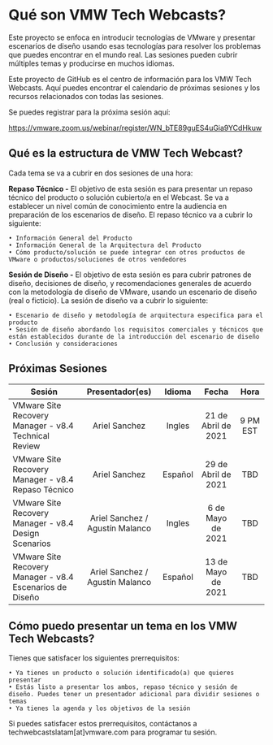 # Qué son VMW Tech Webcasts?

Este proyecto se enfoca en introducir tecnologías de VMware y presentar escenarios de diseño usando esas tecnologías para resolver los problemas que puedes encontrar en el mundo real. Las sesiones pueden cubrir múltiples temas y producirse en muchos idiomas. 

Este proyecto de GitHub es el centro de información para los VMW Tech Webcasts. Aquí puedes encontrar el calendario de próximas sesiones y los recursos relacionados con todas las sesiones.

Se puedes registrar para la próxima sesión aquí: 

https://vmware.zoom.us/webinar/register/WN_bTE89guES4uGia9YCdHkuw

## Qué es la estructura de VMW Tech Webcast? 

Cada tema se va a cubrir en dos sesiones de una hora: 

**Repaso Técnico -** El objetivo de esta sesión es para presentar un repaso técnico del producto o solución cubierto/a en el Webcast. Se va a establecer un nivel común de conocimiento entre la audiencia en preparación de los escenarios de diseño. El repaso técnico va a cubrir lo siguiente:
    
    • Información General del Producto 
    • Información General de la Arquitectura del Producto
    • Cómo producto/solución se puede integrar con otros productos de VMware o productos/soluciones de otros vendedores

**Sesión de Diseño -** El objetivo de esta sesión es para cubrir patrones de diseño, decisiones de diseño, y recomendaciones generales de acuerdo con la metodología de diseño de VMware, usando un escenario de diseño (real o ficticio). La sesión de diseño va a cubrir lo siguiente:
    
    • Escenario de diseño y metodología de arquitectura especifica para el producto
    • Sesión de diseño abordando los requisitos comerciales y técnicos que están establecidos durante de la introducción del escenario de diseño 
    • Conclusión y consideraciones
    
## Próximas Sesiones
    
| Sesión       | Presentador(es)          | Idioma |  Fecha | Hora | 
| ------------- |:-------------:| :-----:| :-----:| :-----:| 
| VMware Site Recovery Manager - v8.4 Technical Review | Ariel Sanchez | Ingles | 21 de Abril de 2021 | 9 PM EST |
| VMware Site Recovery Manager - v8.4 Repaso Técnico | Ariel Sanchez      | Español | 29 de Abril de 2021 | TBD | 
| VMware Site Recovery Manager - v8.4 Design Scenarios | Ariel Sanchez / Agustín Malanco     |  Ingles  | 6 de Mayo de 2021 | TBD |
| VMware Site Recovery Manager - v8.4 Escenarios de Diseño| Ariel Sanchez / Agustín Malanco | Español |  13 de Mayo de 2021 | TBD |
   
## Cómo puedo presentar un tema en los VMW Tech Webcasts?
    
Tienes que satisfacer los siguientes prerrequisitos:

    • Ya tienes un producto o solución identificado(a) que quieres presentar
    • Estás listo a presentar los ambos, repaso técnico y sesión de diseño. Puedes tener un presentador adicional para dividir sesiones o temas
    • Ya tienes la agenda y los objetivos de la sesión

Si puedes satisfacer estos prerrequisitos, contáctanos a techwebcastslatam[at]vmware.com para programar tu sesión.
